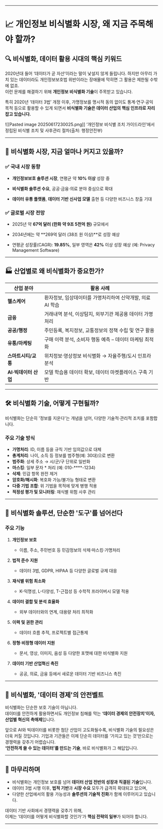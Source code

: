 

---

# 📈 개인정보 비식별화 시장, 왜 지금 주목해야 할까?

## 🔍 비식별화, 데이터 활용 시대의 핵심 키워드

2020년대 들어 ‘데이터가 곧 자산’이라는 말이 낯설지 않게 들립니다. 하지만 아무리 가치 있는 데이터라도 개인정보보호법 위반이라는 장애물에 막히면 그 활용은 제한될 수밖에 없죠.  
이런 문제를 해결하기 위해 **개인정보 비식별화 기술**이 주목받고 있습니다.

특히 2020년 ‘데이터 3법’ 개정 이후, 가명정보를 명시적 동의 없이도 통계·연구·공익 목적 등으로 활용할 수 있게 되면서 **비식별화 기술은 데이터 산업의 핵심 인프라로 자리잡고 있습니다.**



![[Pasted image 20250617230025.png]]
 ‘개인정보 비식별 조치 가이드라인’에서 정립된 비식별 조치 및 사후관리 절차(출처: 행정안전부) 

---

## 🚀 비식별화 시장, 지금 얼마나 커지고 있을까?

### ✅ 국내 시장 동향

- **개인정보보호 솔루션 시장**, 연평균 약 **10% 이상** 성장 중
    
- **비식별화 솔루션 수요**, 공공·금융·의료 분야 중심으로 확대
    
- **데이터 유통 플랫폼**, **데이터 기반 신사업 모델** 출현 등 다양한 비즈니스 창출 기대
    

### ✅ 글로벌 시장 전망

- 2025년 약 **67억 달러 (한화 약 9조 5천억 원)** 규모에서
    
- 2034년에는 약 **269억 달러 (38조 원 이상)**로 성장 예상
    
- 연평균 성장률(CAGR): **19.85%**, 일부 영역은 **42%** 이상 성장 예상 (예: Privacy Management Software)
    

---

## 🏭 산업별로 왜 비식별화가 중요한가?

|산업 분야|활용 사례|
|---|---|
|**헬스케어**|환자정보, 임상데이터를 가명처리하여 신약개발, 의료 AI 학습|
|**금융**|거래내역 분석, 이상탐지, 외부기관 제공용 데이터 가명처리|
|**공공/행정**|주민등록, 복지정보, 교통정보의 정책 수립 및 연구 활용|
|**유통/마케팅**|구매 이력 분석, 소비자 행동 예측 – 데이터 마케팅 최적화|
|**스마트시티/교통**|위치정보·영상정보 비식별화 → 자율주행/도시 인프라 분석|
|**AI·빅데이터 산업**|모델 학습용 데이터 확보, 데이터 마켓플레이스 구축 기반|

---

## 🛠 비식별화 기술, 어떻게 구현될까?

비식별화는 단순히 '정보를 지운다'는 개념을 넘어, 다양한 기술적·관리적 조치를 포함합니다.

### 주요 기술 방식

- **가명처리**: ID, 이름 등을 규칙 기반 임의값으로 대체
- **총계처리**: 나이, 소득 등 정보를 범주형(예: 30대)으로 변환
- **범주화**: 상세 주소 → 시/군/구 단위로 일반화
- **마스킹**: 일부 문자 * 처리 (예: 010-****-1234)
- **삭제**: 민감 항목 완전 제거
- **암호화/해시화**: 복호화 가능/불가능 형태로 변환
- **다중 기법 조합**: 위 기법을 목적에 맞게 병행 적용
- **적정성 평가 및 모니터링**: 재식별 위험 사후 관리
    

---

## 🧠 비식별화 솔루션, 단순한 '도구'를 넘어선다

### 주요 기능

1. **개인정보 보호**
    - 이름, 주소, 주민번호 등 민감정보의 삭제·마스킹·가명처리
        
2. **법적 준수 지원**
    - 데이터 3법, GDPR, HIPAA 등 다양한 글로벌 규제 대응
        
3. **재식별 위험 최소화**
    - K-익명성, L-다양성, T-근접성 등 수학적 프라이버시 모델 적용
        
4. **데이터 결합 및 분석 효율화**
    - 외부 데이터와의 연계, 대용량 처리 최적화
        
5. **이력 및 권한 관리**
    - 데이터 흐름 추적, 프로젝트별 접근통제
        
6. **정형·비정형 데이터 지원**
    - 문서, 영상, 이미지, 음성 등 다양한 포맷에 대한 비식별화 지원
        
7. **데이터 기반 산업혁신 촉진**
    - 공공, 의료, 금융 등에서 새로운 데이터 기반 비즈니스 촉진
        

---

## 🔐 비식별화, '데이터 경제'의 안전벨트

비식별화는 단순한 보호 기술이 아닙니다.  
데이터를 안전하게 활용하면서도 개인정보 침해를 막는 **‘데이터 경제의 안전장치’이자, 산업별 혁신의 촉매제**입니다.

앞으로 AI와 빅데이터를 비롯한 첨단 산업이 고도화될수록, 비식별화 기술의 필요성은 더욱 커질 것입니다. 기업과 기관들은 이제 단순히 데이터를 ‘가지고 있는 것’만으로는 경쟁력을 갖추기 어렵습니다.  
**‘안전하게 쓸 수 있는 데이터’를 만드는 기술**, 바로 비식별화가 그 해답입니다.

---

## 📝 마무리하며

- 비식별화는 개인정보 보호를 넘어 **데이터 산업 전반의 성장과 직결된 기술**입니다.
- 데이터 3법 시행 이후, **법적 기반**과 **시장 수요** 모두가 급격히 확대되고 있으며,
- 다양한 산업에서의 활용 가능성과 **솔루션의 기술적 진화**가 함께 이루어지고 있습니다.
    

데이터 기반 사회에서 경쟁력을 갖추기 위해,  
이제는 ‘데이터를 어떻게 비식별화할 것인가’가 **핵심 전략의 일부**가 되어야 합니다.

---

